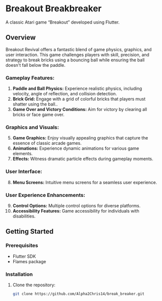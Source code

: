 # Breakout Breakbreaker

A classic Atari game “Breakout” developed using Flutter.

## Overview

Breakout Revival offers a fantastic blend of game physics, graphics, and user interaction. This game challenges players with skill, precision, and strategy to break bricks using a bouncing ball while ensuring the ball doesn't fall below the paddle.

### Gameplay Features:

1. **Paddle and Ball Physics:** Experience realistic physics, including velocity, angle of reflection, and collision detection.
2. **Brick Grid:** Engage with a grid of colorful bricks that players must shatter using the ball..
3. **Game Over and Victory Conditions:** Aim for victory by clearing all bricks or face game over.

### Graphics and Visuals:

5. **Game Graphics:** Enjoy visually appealing graphics that capture the essence of classic arcade games.
6. **Animations:** Experience dynamic animations for various game elements.
7. **Effects:** Witness dramatic particle effects during gameplay moments.

### User Interface:

8. **Menu Screens:** Intuitive menu screens for a seamless user experience.


### User Experience Enhancements:

9. **Control Options:** Multiple control options for diverse platforms.
10. **Accessibility Features:** Game accessibility for individuals with disabilities.

## Getting Started

### Prerequisites

- Flutter SDK
- Flames package

### Installation

1. Clone the repository:
   ```sh
   git clone https://github.com/Alpha2Chris14/break_breaker.git
